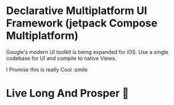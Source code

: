 #  Declarative Multiplatform UI Framework (jetpack Compose Multiplatform)

Google's modern UI toolkit is being expanded for iOS. Use a single codebase for UI and compile to native Views.

I Promise this is really Cool :smile

# Live Long And Prosper 🖖